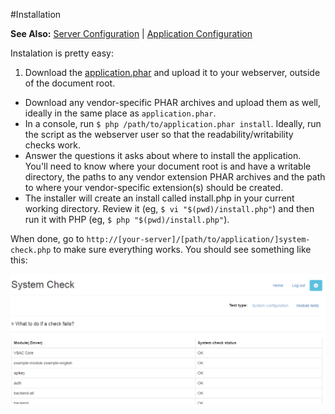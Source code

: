 #Installation

**See Also:** [Server Configuration](./server-config.md) | [Application Configuration](./configuration.md)

Instalation is pretty easy:

  1. Download the [application.phar](../../application.phar) and upload it to your webserver, outside of the document root.
  * Download any vendor-specific PHAR archives and upload them as well, ideally in the same place
as `application.phar`.
  * In a console, run `$ php /path/to/application.phar install`.  Ideally, run the script as the webserver user so that the readability/writability checks work.
  * Answer the questions it asks about where to install the application. You'll need to know where your document root is and have a writable directory, the paths to any vendor extension PHAR archives and the path to where your vendor-specific extension(s) should be created.
  * The installer will create an install called install.php in your current working directory. Review it (eg, `$ vi "$(pwd)/install.php"`) and then run it with PHP (eg, `$ php "$(pwd)/install.php"`).

When done, go to `http://[your-server]/[path/to/application/]system-check.php` to make sure everything works. You should see something like this:

![System Check Screen](./img/syscheck.png)






